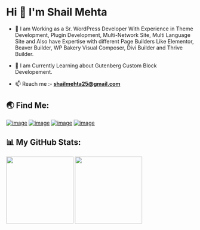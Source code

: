 <h1 align="left">Hi 👋 I'm Shail Mehta</h1>

- 🌱 I am Working as a Sr. WordPress Developer With Experience in Theme Development, Plugin Development, Multi-Network Site,  Multi Language Site and Also have Expertise with different Page Builders Like Elementor, Beaver Builder, WP Bakery Visual Composer, Divi Builder and Thrive Builder.

- 🔭 I am Currently Learning about Gutenberg Custom Block Developement.
- 📫 Reach me :- **shailmehta25@gmail.com**

<h2 align="left">🌏 Find Me:</h2>
<div align="left">

     
[![image](https://img.shields.io/badge/LinkedIn-0077B5?style=for-the-badge&logo=linkedin&logoColor=white)](https://in.linkedin.com/in/shailmehta25)
[![image](https://img.shields.io/badge/-WordPress-blue?style=for-the-badge&logo=wordpress&logoColor=white)](https://profiles.wordpress.org/shailu25/) 
[![image](https://img.shields.io/badge/Github-black?style=for-the-badge&logo=github&logoColor=white)](https://github.com/shail-mehta)
[![image](https://img.shields.io/badge/Gmail-D14836?style=for-the-badge&logo=gmail&logoColor=white)](mailto:shailmehta25@gmail.com)


</div>

<h2 align="left">📊 My GitHub Stats:</h2>

<div align="left">
     <a href="https://github-readme-stats.vercel.app/api/top-langs/?username=shail-mehta&theme=nightowl" target="_blank"><img height="180em" src="https://github-readme-stats.vercel.app/api/top-langs/?username=shail-mehta&theme=nightowl" /></a>
 <a href=" https://streak-stats.demolab.com/?user=shail-mehta&theme=nightowl" target="_blank"><img height="180em" src="https://streak-stats.demolab.com/?user=shail-mehta&theme=nightowl" /></a>
</div>

